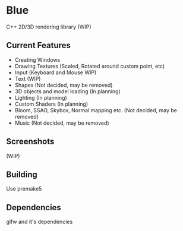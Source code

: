 # Blue
C++ 2D/3D rendering library (WIP)

## Current Features

- Creating Windows
- Drawing Textures (Scaled, Rotated around custom point, etc)
- Input (Keyboard and Mouse WIP)
- Text (WIP)
- Shapes (Not decided, may be removed)
- 3D objects and model loading (In planning)
- Lighting (In planning)
- Custom Shaders (In planning)
- Bloom, SSAO, Skybox, Normal mapping etc. (Not decided, may be removed)
- Music (Not decided, may be removed)


## Screenshots

(WIP)

## Building

Use premake5

## Dependencies

glfw and it's dependencies
